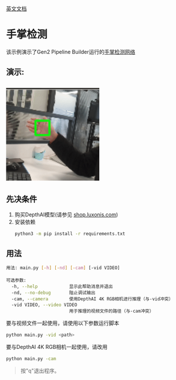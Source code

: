 [英文文档](README.md)

手掌检测
================

该示例演示了Gen2 Pipeline Builder运行的[手掌检测网络](https://github.com/google-ai-edge/mediapipe/blob/master/docs/solutions/hands.md)  

## 演示:

![demo](images/palm_detection.gif)
--------------------

## 先决条件

1. 购买DepthAI模型(请参见 [shop.luxonis.com](https://shop.luxonis.com/))
2. 安装依赖
   ```bash
   python3 -m pip install -r requirements.txt
   ```


## 用法

```bash
用法: main.py [-h] [-nd] [-cam] [-vid VIDEO]

可选参数:
  -h, --help            显示此帮助消息并退出
  -nd, --no-debug       阻止调试输出
  -cam, --camera        使用DepthAI 4K RGB相机进行推理（与-vid冲突）
  -vid VIDEO, --video VIDEO
                        用于推理的视频文件的路径（与-cam冲突）

```

要与视频文件一起使用，请使用以下参数运行脚本

```bash
python main.py -vid <path>
```

要与DepthAI 4K RGB相机一起使用，请改用
```bash
python main.py -cam
```

> 按"q"退出程序。
